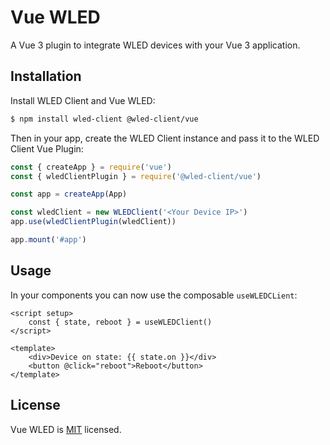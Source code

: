 # Vue WLED

A Vue 3 plugin to integrate WLED devices with your Vue 3 application.

## Installation

Install WLED Client and Vue WLED:

```bash
$ npm install wled-client @wled-client/vue
```

Then in your app, create the WLED Client instance and pass it to the WLED Client Vue Plugin:

```js
const { createApp } = require('vue')
const { wledClientPlugin } = require('@wled-client/vue')

const app = createApp(App)

const wledClient = new WLEDClient('<Your Device IP>')
app.use(wledClientPlugin(wledClient))

app.mount('#app')
```

## Usage

In your components you can now use the composable `useWLEDCLient`:

```vue
<script setup>
	const { state, reboot } = useWLEDClient()
</script>

<template>
	<div>Device on state: {{ state.on }}</div>
	<button @click="reboot">Reboot</button>
</template>
```

## License

Vue WLED is [MIT](LICENSE) licensed.
